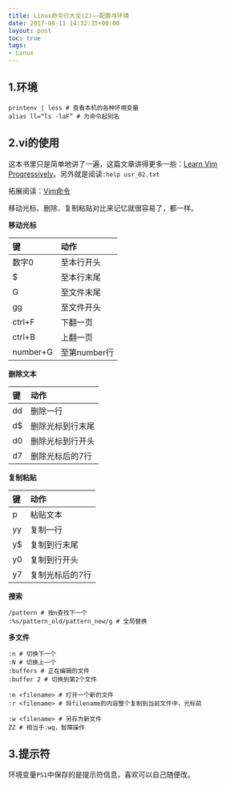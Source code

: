 ```yaml
---
title: Linux命令行大全(2)——配置与环境
date: 2017-08-11 14:32:35+00:00
layout: post
toc: true
tags:
- Linux
---
```


## 1.环境
``` shell
printenv | less # 查看本机的各种环境变量
alias ll=“ls -laF” # 为命令起别名
```

## 2.vi的使用
这本书里只是简单地讲了一遍，这篇文章讲得更多一些：[Learn Vim Progressively](http://yannesposito.com/Scratch/en/blog/Learn-Vim-Progressively/)。另外就是阅读`:help usr_02.txt`

拓展阅读：[Vim命令](https://vim.rtorr.com/)

移动光标、删除、复制粘贴对比来记忆就很容易了，都一样。

**移动光标**

| 键  | 动作 |
| :------------- | :------------- |
| 数字0 | 至本行开头 |
| $ | 至本行末尾   |
| G | 至文件末尾 |
| gg | 至文件开头 |
| ctrl+F | 下翻一页 |
| ctrl+B | 上翻一页 |
| number+G | 至第number行 |

**删除文本**

| 键 | 动作 |
| :------------- | :------------- |
| dd | 删除一行 |
| d$ | 删除光标到行末尾 |
| d0 | 删除光标到行开头 |
| d7 | 删除光标后的7行 |

**复制粘贴**

| 键 | 动作 |
| :------------- | :------------- |
| p  | 粘贴文本 |
| yy | 复制一行 |
| y$ | 复制到行末尾 |
| y0 | 复制到行开头 |
| y7 | 复制光标后的7行 |

**搜索**

``` shell
/pattern # 按n查找下一个
:%s/pattern_old/pattern_new/g # 全局替换
```

**多文件**

``` shell
:n # 切换下一个
:N # 切换上一个
:buffers # 正在编辑的文件
:buffer 2 # 切换到第2个文件

:e <filename> # 打开一个新的文件
:r <filename> # 将filename的内容整个复制到当前文件中，光标前

:w <filename> # 另存为新文件
ZZ # 相当于:wq，智障操作
```

## 3.提示符
环境变量```PS1```中保存的是提示符信息，喜欢可以自己随便改。
